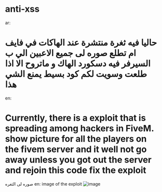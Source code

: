 # anti-xss
ar:
# حاليا فيه ثغرة منتشرة عند الهاكات في فايف ام تطلع صوره لى جميع الاعبين الي ب السيرفر فيه دسكورد الهاك و ماتروح الا اذا طلعت وسويت لكم كود بسيط يمنع الشي هذا 
en: 
# Currently, there is a exploit that is spreading among hackers in FiveM. show picture for all the players on the fivem server and it well not go away unless you got out the server and rejoin this code fix the exploit
صوره لى الثغره 
en: image of the exploit 
![image](https://github.com/kf-0/anti-xss/assets/169314053/3bb6f2e1-c437-4b8d-a26a-da0bab9639c8)
